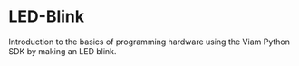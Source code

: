 # LED-Blink
Introduction to the basics of programming hardware using the Viam Python SDK by making an LED blink.
